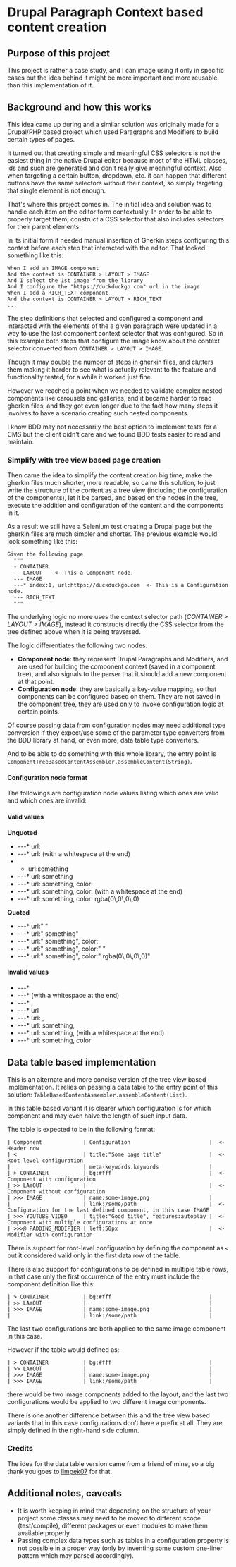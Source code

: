 # Drupal Paragraph Context based content creation

## Purpose of this project

This project is rather a case study, and I can image using it only in specific cases but the idea behind it might be
more important and more reusable than this implementation of it.

## Background and how this works

This idea came up during and a similar solution was originally made for a Drupal/PHP based project
which used Paragraphs and Modifiers to build certain types of pages.

It turned out that creating simple and meaningful CSS selectors is not the easiest thing in the native Drupal
editor because most of the HTML classes, ids and such are generated and don't really give meaningful context. Also when
targeting a certain button, dropdown, etc. it can happen that different buttons have the same selectors without their
context, so simply targeting that single element is not enough.

That's where this project comes in. The initial idea and solution was to handle each item on the editor form contextually.
In order to be able to properly target them, construct a CSS selector that also includes selectors for their parent elements.

In its initial form it needed manual insertion of Gherkin steps configuring this context before each step
that interacted with the editor. That looked something like this:

```gherkin
When I add an IMAGE component
And the context is CONTAINER > LAYOUT > IMAGE
And I select the 1st image from the library
And I configure the "https://duckduckgo.com" url in the image
When I add a RICH_TEXT component
And the context is CONTAINER > LAYOUT > RICH_TEXT
...
``` 

The step definitions that selected and configured a component and interacted with the elements of the a given paragraph
were updated in a way to use the last component context selector that was configured. So in this example both steps that
configure the image know about the context selector converted from `CONTAINER > LAYOUT > IMAGE`.

Though it may double the number of steps in gherkin files, and clutters them making it harder to see what is actually
relevant to the feature and functionality tested, for a while it worked just fine.

However we reached a point when we needed to validate complex nested components like carousels and galleries, and it
became harder to read gherkin files, and they got even longer due to the fact how many steps it involves to
have a scenario creating such nested components.

I know BDD may not necessarily the best option to implement tests for a CMS but the client didn't care and we found BDD
tests easier to read and maintain.

### Simplify with tree view based page creation 

Then came the idea to simplify the content creation big time, make the gherkin files much shorter, more readable, so
came this solution, to just write the structure of the content as a tree view (including the configuration of the
components), let it be parsed, and based on the nodes in the tree, execute the addition and configuration of the content
and the components in it.

As a result we still have a Selenium test creating a Drupal page but the gherkin files are much simpler and shorter.
The previous example would look something like this:

```gherkin
Given the following page
  """
  - CONTAINER
  -- LAYOUT    <- This a Component node.
  --- IMAGE
  ---* index:1, url:https://duckduckgo.com  <- This is a Configuration node.
  --- RICH_TEXT
  """
```

The underlying logic no more uses the context selector path (*CONTAINER > LAYOUT > IMAGE*), instead it constructs
directly the CSS selector from the tree defined above when it is being traversed.

The logic differentiates the following two nodes:
- **Component node**: they represent Drupal Paragraphs and Modifiers, and are used for building the component context
                  (saved in a component tree), and also signals to the parser that it should add a new component
                  at that point.
- **Configuration node**: they are basically a key-value mapping, so that components can be configured based on them.
                      They are not saved in the component tree, they are used only to invoke configuration logic at certain
                      points.

Of course passing data from configuration nodes may need additional type conversion if they expect/use some of the parameter
type converters from the BDD library at hand, or even more, data table type converters.

And to be able to do something with this whole library, the entry point is `ComponentTreeBasedContentAssembler.assembleContent(String)`.

#### Configuration node format

The followings are configuration node values listing which ones are valid and which ones are invalid:

#### Valid values

**Unquoted**
- ---* url:
- ---* url: (with a whitespace at the end)
- * url:something
- ---* url: something
- ---* url: something, color:
- ---* url: something, color: (with a whitespace at the end)
- ---* url: something, color: rgba(0\\,0\\,0\\,0)

**Quoted**
- ---* url:" "
- ---* url:" something"
- ---* url:" something", color:
- ---* url:" something", color:" "
- ---* url:" something", color:" rgba(0\\,0\\,0\\,0)"

#### Invalid values

- ---*
- ---* (with a whitespace at the end)
- ---* ,
- ---* url
- ---* url: ,
- ---* url: something,
- ---* url: something, (with a whitespace at the end)
- ---* url: something, color

## Data table based implementation

This is an alternate and more concise version of the tree view based implementation. It relies on passing a data table
to the entry point of this solution: `TableBasedContentAssembler.assembleContent(List)`.

In this table based variant it is clearer which configuration is for which component and may even halve the length of
such input data.

The table is expected to be in the following format:
```gherkin
| Component             | Configuration                         |  <- Header row
| <                     | title:"Some page title"               |  <- Root level configuration
|                       | meta-keywords:keywords                |
| > CONTAINER           | bg:#fff                               |  <- Component with configuration
| >> LAYOUT             |                                       |  <- Component without configuration
| >>> IMAGE             | name:some-image.png                   |
|                       | link:/some/path                       |  <- Configuration for the last defined component, in this case IMAGE
| >>> YOUTUBE_VIDEO     | title:"Good title", features:autoplay |  <- Component with multiple configurations at once
| >>>@ PADDING_MODIFIER | left:50px                             |  <- Modifier with configuration
```

There is support for root-level configuration by defining the component as `<` but it considered valid only in the first
data row of the table.

There is also support for configurations to be defined in multiple table rows, in that case only the first occurrence
of the entry must include the component definition like this:

```gherkin
| > CONTAINER           | bg:#fff                               |
| >> LAYOUT             |                                       |
| >>> IMAGE             | name:some-image.png                   |
|                       | link:/some/path                       |
```

The last two configurations are both applied to the same image component in this case.

However if the table would defined as:

```gherkin
| > CONTAINER           | bg:#fff                               |
| >> LAYOUT             |                                       |
| >>> IMAGE             | name:some-image.png                   |
| >>> IMAGE             | link:/some/path                       |
```

there would be two image components added to the layout, and the last two configurations would be applied to two
different image components.

There is one another difference between this and the tree view based variants that in this case configurations
don't have a prefix at all. They are simply defined in the right-hand side column.

### Credits

The idea for the data table version came from a friend of mine, so a big thank you goes to
[limpek07](https://github.com/Limpek07) for that.

## Additional notes, caveats

- It is worth keeping in mind that depending on the structure of your project some classes may need to be moved to
different scope (test/compile), different packages or even modules to make them available properly.
- Passing complex data types such as tables in a configuration property is not possible in a proper way (only by inventing
some custom one-liner pattern which may parsed accordingly).

